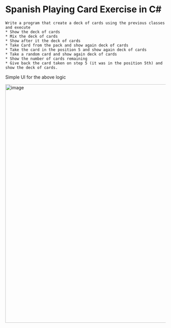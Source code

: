 # Spanish Playing Card Exercise in C#
```
Write a program that create a deck of cards using the previous classes and execute
* Show the deck of cards
* Mix the deck of cards
* Show after it the deck of cards
* Take Card from the pack and show again deck of cards
* Take the card in the position 5 and show again deck of cards
* Take a random card and show again deck of cards
* Show the number of cards remaining
* Give back the card taken on step 5 (it was in the position 5th) and show the deck of cards.
```
Simple UI for the above logic

<img width="748" alt="image" src="https://user-images.githubusercontent.com/82328342/201358476-15e2c538-aa15-4fe9-89ad-0b62766858ad.png">
